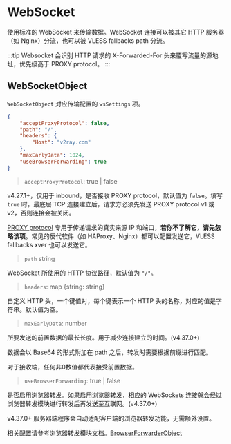 # WebSocket

使用标准的 WebSocket 来传输数据。WebSocket 连接可以被其它 HTTP 服务器（如 Nginx）分流，也可以被 VLESS fallbacks path 分流。

:::tip
Websocket 会识别 HTTP 请求的 X-Forwarded-For 头来覆写流量的源地址，优先级高于 PROXY protocol。
:::

## WebSocketObject

`WebSocketObject` 对应传输配置的 `wsSettings` 项。

```json
{
    "acceptProxyProtocol": false,
    "path": "/",
    "headers": {
        "Host": "v2ray.com"
    },
    "maxEarlyData": 1024,
    "useBrowserForwarding": true
}
```

> `acceptProxyProtocol`: true | false

v4.27.1+，仅用于 inbound，是否接收 PROXY protocol，默认值为 `false`。填写 `true` 时，最底层 TCP 连接建立后，请求方必须先发送 PROXY protocol v1 或 v2，否则连接会被关闭。

[PROXY protocol](https://www.haproxy.org/download/2.2/doc/proxy-protocol.txt) 专用于传递请求的真实来源 IP 和端口，**若你不了解它，请先忽略该项**。常见的反代软件（如 HAProxy、Nginx）都可以配置发送它，VLESS fallbacks xver 也可以发送它。

> `path` string

WebSocket 所使用的 HTTP 协议路径，默认值为 `"/"`。

> `headers`: map \{string: string\}

自定义 HTTP 头，一个键值对，每个键表示一个 HTTP 头的名称，对应的值是字符串。默认值为空。

> `maxEarlyData`: number

所要发送的前置数据的最长长度。用于减少连接建立的时间。(v4.37.0+)

数据会以 Base64 的形式附加在 path 之后，转发时需要根据前缀进行匹配。

对于接收端，任何非0数值都代表接受前置数据。

> `useBrowserForwarding`: true | false

是否启用浏览器转发。如果启用浏览器转发，相应的 WebSockets 连接就会经过浏览器转发模块进行转发后再发送至互联网。(v4.37.0+)

v4.37.0+ 服务器端程序会自动适配客户端的浏览器转发功能，无需额外设置。

相关配置请参考浏览器转发模块文档。[BrowserForwarderObject](browserforwarder.md)
